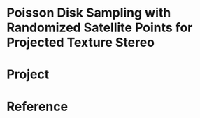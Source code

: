# Poisson Disk Sampling with Randomized Satellite Points for Projected Texture Stereo

# Project

# Reference
